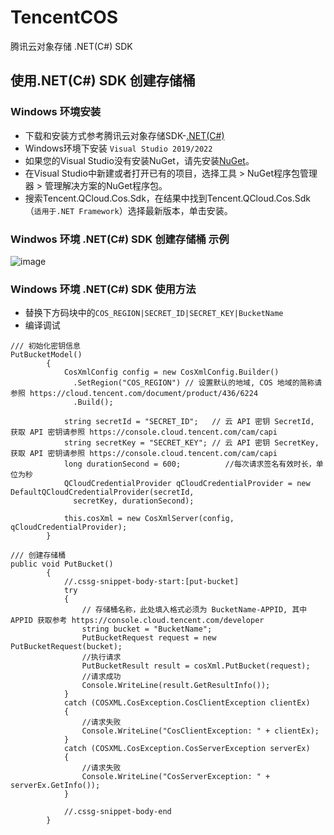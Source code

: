 # TencentCOS
腾讯云对象存储 .NET(C#) SDK

## 使用.NET(C#) SDK 创建存储桶

### Windows 环境安装

* 下载和安装方式参考腾讯云对象存储SDK-[.NET(C#)](https://cloud.tencent.com/document/product/436/32819)
* Windows环境下安装 `Visual Studio 2019/2022`
* 如果您的Visual Studio没有安装NuGet，请先安装[NuGet](http://docs.nuget.org/docs/start-here/installing-nuget?spm=a2c4g.11186623.0.0.556e1cd5Nm58dC)。
* 在Visual Studio中新建或者打开已有的项目，选择工具 > NuGet程序包管理器 > 管理解决方案的NuGet程序包。
* 搜索Tencent.QCloud.Cos.Sdk，在结果中找到Tencent.QCloud.Cos.Sdk（`适用于.NET Framework`）选择最新版本，单击安装。

### Windwos 环境 .NET(C#) SDK 创建存储桶 示例

![image](https://cos.iclay.cn/Page/GitHub_Page_Bed/C%23-PutBucket.png)

### Windows 环境 .NET(C#) SDK 使用方法

* 替换下方码块中的`COS_REGION|SECRET_ID|SECRET_KEY|BucketName`
* 编译调试

```
/// 初始化密钥信息
PutBucketModel()
        {
            CosXmlConfig config = new CosXmlConfig.Builder()
              .SetRegion("COS_REGION") // 设置默认的地域, COS 地域的简称请参照 https://cloud.tencent.com/document/product/436/6224 
              .Build();

            string secretId = "SECRET_ID";   // 云 API 密钥 SecretId, 获取 API 密钥请参照 https://console.cloud.tencent.com/cam/capi
            string secretKey = "SECRET_KEY"; // 云 API 密钥 SecretKey, 获取 API 密钥请参照 https://console.cloud.tencent.com/cam/capi
            long durationSecond = 600;          //每次请求签名有效时长，单位为秒
            QCloudCredentialProvider qCloudCredentialProvider = new DefaultQCloudCredentialProvider(secretId,
              secretKey, durationSecond);

            this.cosXml = new CosXmlServer(config, qCloudCredentialProvider);
        }

/// 创建存储桶
public void PutBucket()
        {
            //.cssg-snippet-body-start:[put-bucket]
            try
            {
                // 存储桶名称，此处填入格式必须为 BucketName-APPID, 其中 APPID 获取参考 https://console.cloud.tencent.com/developer
                string bucket = "BucketName";
                PutBucketRequest request = new PutBucketRequest(bucket);
                //执行请求
                PutBucketResult result = cosXml.PutBucket(request);
                //请求成功
                Console.WriteLine(result.GetResultInfo());
            }
            catch (COSXML.CosException.CosClientException clientEx)
            {
                //请求失败
                Console.WriteLine("CosClientException: " + clientEx);
            }
            catch (COSXML.CosException.CosServerException serverEx)
            {
                //请求失败
                Console.WriteLine("CosServerException: " + serverEx.GetInfo());
            }

            //.cssg-snippet-body-end
        }
```